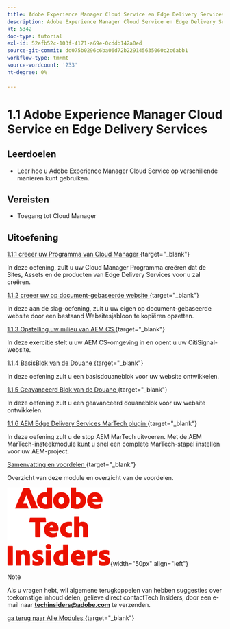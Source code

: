 ```yaml
---
title: Adobe Experience Manager Cloud Service en Edge Delivery Services
description: Adobe Experience Manager Cloud Service en Edge Delivery Services
kt: 5342
doc-type: tutorial
exl-id: 52efb52c-103f-4171-a69e-0cddb142a0ed
source-git-commit: dd075b0296c6ba06d72b229145635060c2c6abb1
workflow-type: tm+mt
source-wordcount: '233'
ht-degree: 0%

---
```


# 1.1 Adobe Experience Manager Cloud Service en Edge Delivery Services

## Leerdoelen

- Leer hoe u Adobe Experience Manager Cloud Service op verschillende manieren kunt gebruiken.

## Vereisten

- Toegang tot Cloud Manager

## Uitoefening

[ 1.1.1 creeer uw Programma van Cloud Manager ](./ex1.md){target="_blank"}

In deze oefening, zult u uw Cloud Manager Programma creëren dat de Sites, Assets en de producten van Edge Delivery Services voor u zal creëren.

[ 1.1.2 creeer uw op document-gebaseerde website ](./ex2.md){target="_blank"}

In deze aan de slag-oefening, zult u uw eigen op document-gebaseerde website door een bestaand Websitesjabloon te kopiëren opzetten.

[ 1.1.3 Opstelling uw milieu van AEM CS ](./ex3.md){target="_blank"}

In deze exercitie stelt u uw AEM CS-omgeving in en opent u uw CitiSignal-website.

[ 1.1.4 BasisBlok van de Douane ](./ex4.md){target="_blank"}

In deze oefening zult u een basisdouaneblok voor uw website ontwikkelen.

[ 1.1.5 Geavanceerd Blok van de Douane ](./ex5.md){target="_blank"}

In deze oefening zult u een geavanceerd douaneblok voor uw website ontwikkelen.

[ 1.1.6 AEM Edge Delivery Services MarTech plugin ](./ex6.md){target="_blank"}

In deze oefening zult u de stop AEM MarTech uitvoeren. Met de AEM MarTech-insteekmodule kunt u snel een complete MarTech-stapel instellen voor uw AEM-project.

[ Samenvatting en voordelen ](./summary.md){target="_blank"}

Overzicht van deze module en overzicht van de voordelen.

![ Indexen van de Tech ](./../../../assets/images/techinsiders.png){width="50px" align="left"}

>[!NOTE]
>
>Als u vragen hebt, wil algemene terugkoppelen van hebben suggesties over toekomstige inhoud delen, gelieve direct contactTech Insiders, door een e-mail naar **techinsiders@adobe.com** te verzenden.

[ ga terug naar Alle Modules ](../../../overview.md){target="_blank"}
